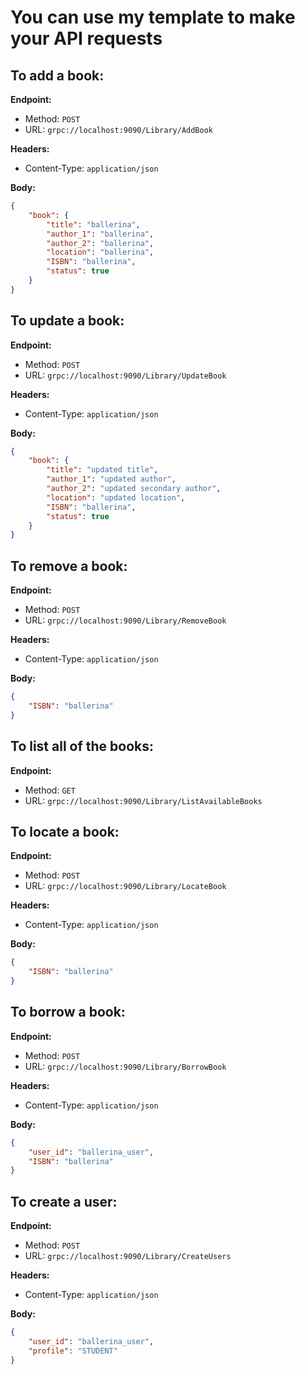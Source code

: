 # You can use my template to make your API requests

## To add a book:

**Endpoint:** 
- Method: `POST`
- URL: `grpc://localhost:9090/Library/AddBook`

**Headers:** 
- Content-Type: `application/json`

**Body:**
```json
{
    "book": {
        "title": "ballerina",
        "author_1": "ballerina",
        "author_2": "ballerina",
        "location": "ballerina",
        "ISBN": "ballerina",
        "status": true
    }
}
```

## To update a book: 

**Endpoint:** 
- Method: `POST`
- URL: `grpc://localhost:9090/Library/UpdateBook`

**Headers:** 
- Content-Type: `application/json`

**Body:**
```json
{
    "book": {
        "title": "updated title",
        "author_1": "updated author",
        "author_2": "updated secondary author",
        "location": "updated location",
        "ISBN": "ballerina",
        "status": true
    }
}
```

## To remove a book:

**Endpoint:** 
- Method: `POST`
- URL: `grpc://localhost:9090/Library/RemoveBook`

**Headers:** 
- Content-Type: `application/json`

**Body:**
```json
{
    "ISBN": "ballerina"
}
```

## To list all of the books:

**Endpoint:** 
- Method: `GET`
- URL: `grpc://localhost:9090/Library/ListAvailableBooks`

## To locate a book:

**Endpoint:** 
- Method: `POST`
- URL: `grpc://localhost:9090/Library/LocateBook`

**Headers:** 
- Content-Type: `application/json`

**Body:**
```json
{
    "ISBN": "ballerina"
}
```

## To borrow a book:

**Endpoint:** 
- Method: `POST`
- URL: `grpc://localhost:9090/Library/BorrowBook`

**Headers:** 
- Content-Type: `application/json`

**Body:**
```json
{
    "user_id": "ballerina_user",
    "ISBN": "ballerina"
}
```

## To create a user:

**Endpoint:** 
- Method: `POST`
- URL: `grpc://localhost:9090/Library/CreateUsers`

**Headers:** 
- Content-Type: `application/json`

**Body:**
```json
{
    "user_id": "ballerina_user",
    "profile": "STUDENT"
}

